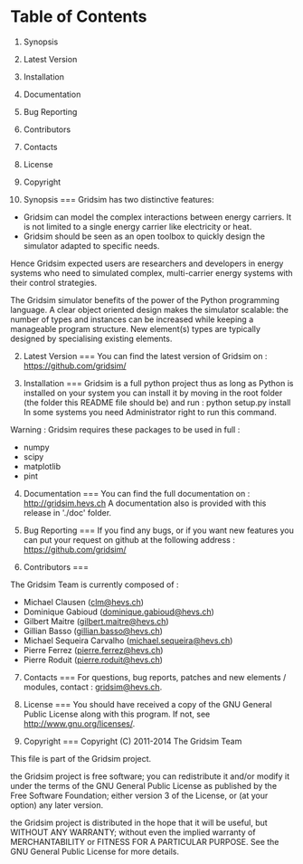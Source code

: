 Table of Contents
===

 1. Synopsis
 2. Latest Version
 3. Installation
 4. Documentation
 5. Bug Reporting
 6. Contributors
 7. Contacts
 8. License
 9. Copyright


1. Synopsis
===
Gridsim has two distinctive features:

 * Gridsim can model the complex interactions between energy carriers. It is
   not limited to a single energy carrier like electricity or heat.
 * Gridsim should be seen as an open toolbox to quickly design the simulator
 adapted to specific needs.

Hence Gridsim expected users are researchers and developers in energy systems
who need to simulated complex, multi-carrier energy systems with their control
strategies.

The Gridsim simulator benefits of the power of the Python programming language.
A clear object oriented design makes the simulator scalable: the number of types
and instances can be increased while keeping a manageable program structure. New
element(s) types are typically designed by specialising existing elements.


2. Latest Version
===
You can find the latest version of Gridsim on :
    https://github.com/gridsim/


3. Installation
===
Gridsim is a full python project thus as long as Python is installed on your
system you can install it by moving in the root folder (the folder this README
file should be) and run :
    python setup.py install
In some systems you need Administrator right to run this command.

Warning : Gridsim requires these packages to be used in full :

 * numpy
 * scipy
 * matplotlib
 * pint


4. Documentation
===
You can find the full documentation on :
    http://gridsim.hevs.ch
A documentation also is provided with this release in './doc' folder.


5. Bug Reporting
===
If you find any bugs, or if you want new features you can put your request on
github at the following address :
    https://github.com/gridsim/


6. Contributors
===

The Gridsim Team is currently composed of :

 * Michael Clausen (clm@hevs.ch)
 * Dominique Gabioud (dominique.gabioud@hevs.ch)
 * Gilbert Maitre (gilbert.maitre@hevs.ch)
 * Gillian Basso (gillian.basso@hevs.ch)
 * Michael Sequeira Carvalho (michael.sequeira@hevs.ch)
 * Pierre Ferrez (pierre.ferrez@hevs.ch)
 * Pierre Roduit (pierre.roduit@hevs.ch)


7. Contacts
===
For questions, bug reports, patches and new elements / modules, contact :
gridsim@hevs.ch.


8. License
===
You should have received a copy of the GNU General Public License along with
this program.
If not, see <http://www.gnu.org/licenses/>.


9. Copyright
===
Copyright (C) 2011-2014 The Gridsim Team

This file is part of the Gridsim project.

the Gridsim project is free software; you can redistribute it and/or modify it
under the terms of the GNU General Public License as published by the Free
Software Foundation; either version 3 of the License, or (at your option) any
later version.

the Gridsim project is distributed in the hope that it will be useful, but
WITHOUT ANY WARRANTY; without even the implied warranty of MERCHANTABILITY or
FITNESS FOR A PARTICULAR PURPOSE.
See the GNU General Public License for more details.
